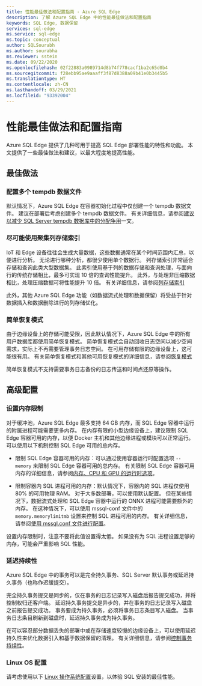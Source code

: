 ```yaml
---
title: 性能最佳做法和配置指南 - Azure SQL Edge
description: 了解 Azure SQL Edge 中的性能最佳做法和配置指南
keywords: SQL Edge, 数据保留
services: sql-edge
ms.service: sql-edge
ms.topic: conceptual
author: SQLSourabh
ms.author: sourabha
ms.reviewer: sstein
ms.date: 09/22/2020
ms.openlocfilehash: 02f22883a0989714d8b74f778cacf1ba2c65d0b4
ms.sourcegitcommit: f28ebb95ae9aaaff3f87d8388a09b41e0b3445b5
ms.translationtype: HT
ms.contentlocale: zh-CN
ms.lasthandoff: 03/29/2021
ms.locfileid: "93392004"
---
```

# <a name="performance-best-practices-and-configuration-guidelines"></a>性能最佳做法和配置指南

Azure SQL Edge 提供了几种可用于提高 SQL Edge 部署性能的特性和功能。 本文提供了一些最佳做法和建议，以最大程度地提高性能。 

## <a name="best-practices"></a>最佳做法 

### <a name="configure-multiple-tempdb-data-files"></a>配置多个 tempdb 数据文件

默认情况下，Azure SQL Edge 在容器初始化过程中仅创建一个 tempdb 数据文件。 建议在部署后考虑创建多个 tempdb 数据文件。 有关详细信息，请参阅[建议以减少 SQL Server tempdb 数据库中的分配争用](https://support.microsoft.com/help/2154845/recommendations-to-reduce-allocation-contention-in-sql-server-tempdb-d)一文。

### <a name="use-clustered-columnstore-indexes-where-possible"></a>尽可能使用聚集列存储索引

IoT 和 Edge 设备往往会生成大量数据，这些数据通常在某个时间范围内汇总，以便进行分析。 无论进行哪种分析，都很少使用单个数据行。 列存储索引非常适合存储和查询此类大型数据集。 此索引使用基于列的数据存储和查询处理，与面向行的传统存储相比，最多可实现 10 倍的查询性能提升。 此外，与处理非压缩数据相比，处理压缩数据可将性能提升 10 倍。 有关详细信息，请参阅[列存储索引](/sql/relational-databases/indexes/columnstore-indexes-overview)

此外，其他 Azure SQL Edge 功能（如数据流式处理和数据保留）将受益于针对数据插入和数据删除进行的列存储优化。 

### <a name="simple-recovery-model"></a>简单恢复模式

由于边缘设备上的存储可能受限，因此默认情况下，Azure SQL Edge 中的所有用户数据库都使用简单恢复模式。 简单恢复模式会自动回收日志空间以减少空间需求，实际上不再需要管理事务日志空间。 在可用存储有限的边缘设备上，这可能很有用。 有关简单恢复模式和其他可用恢复模式的详细信息，请参阅[恢复模式](/sql/relational-databases/backup-restore/recovery-models-sql-server)

简单恢复模式不支持需要事务日志备份的日志传送和时间点还原等操作。  

## <a name="advanced-configuration"></a>高级配置 

### <a name="setting-memory-limits"></a>设置内存限制

对于缓冲池，Azure SQL Edge 最多支持 64 GB 内存，而 SQL Edge 容器中运行的附属进程可能需要更多内存。 在内存有限的小型边缘设备上，建议限制 SQL Edge 容器可用的内存，以便 Docker 主机和其他边缘进程或模块可以正常运行。 可以使用以下机制控制 SQL Edge 可用的总内存。 

- 限制 SQL Edge 容器可用的内存：可以通过使用容器运行时配置选项 `--memory` 来限制 SQ​​L Edge 容器可用的总内存。 有关限制 SQL Edge 容器可用内存的详细信息，请参阅[内存、CPU 和 GPU 的运行时选项](https://docs.docker.com/config/containers/resource_constraints/)。

- 限制容器内 SQL 进程可用的内存：默认情况下，容器内的 SQL 进程仅使用 80% 的可用物理 RAM。 对于大多数部署，可以使用默认配置。 但在某些情况下，数据流式处理和 SQL Edge 容器中运行的 ONNX 进程可能需要额外的内存。 在这种情况下，可以使用 mssql-conf 文件中的 `memory.memorylimitmb` 设置来控制 SQL 进程可用的内存。 有关详细信息，请参阅[使用 mssql.conf 文件进行配置](configure.md#configure-by-using-an-mssqlconf-file)。

设置内存限制时，注意不要将此值设置得太低。 如果没有为 SQL 进程设置足够的内存，可能会严重影响 SQL 性能。

### <a name="delayed-durability"></a>延迟持续性

Azure SQL Edge 中的事务可以是完全持久事务、SQL Server 默认事务或延迟持久事务（也称作迟缓提交）。

完全持久事务提交是同步的，仅在事务的日志记录写入磁盘后报告提交成功，并将控制权归还客户端。 延迟持久事务提交是异步的，并在事务的日志记录写入磁盘之前报告提交成功。 事务要成为持久事务，必须将事务日志条目写入磁盘。 当事务日志条目刷新到磁盘时，延迟持久事务成为持久事务。 

在可以容忍部分数据丢失的部署中或在存储速度较慢的边缘设备上，可以使用延迟持久性来优化数据引入和基于数据保留的清理。 有关详细信息，请参阅[控制事务持续性](/sql/relational-databases/logs/control-transaction-durability)。


### <a name="linux-os-configurations"></a>Linux OS 配置 

请考虑使用以下 [Linux 操作系统配置](/sql/linux/sql-server-linux-performance-best-practices#linux-os-configuration)设置，以体验 SQL 安装的最佳性能。